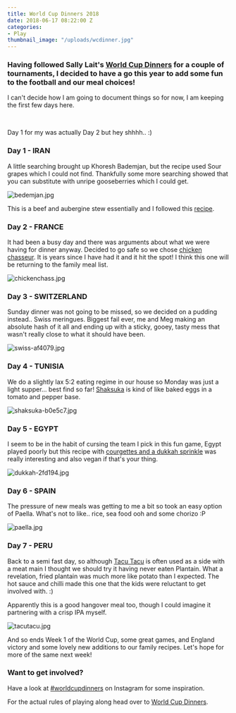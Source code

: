 ```yaml
---
title: World Cup Dinners 2018
date: 2018-06-17 08:22:00 Z
categories:
- Play
thumbnail_image: "/uploads/wcdinner.jpg"
---
```


### Having followed Sally Lait's [World Cup Dinners](https://sallylait.com/labs/worldcup2018dinners/) for a couple of tournaments, I decided to have a go this year to add some fun to the football and our meal choices! 

I can't decide how I am going to document things so for now, I am keeping the first few days here. 
<!--more--> 

Day 1 for my was actually Day 2 but hey shhhh..  :) 

### Day 1 - IRAN

A little searching brought up Khoresh Bademjan, but the recipe used Sour grapes which I could not find. Thankfully some more searching showed that you can substitute with unripe gooseberries which I could get.

![bedemjan.jpg](/uploads/bedemjan.jpg) 

This is a beef and aubergine stew essentially and I followed this [recipe](https://persianmama.com/khoresh-bademjan-persian-eggplant-stew-with-beef/).


### Day 2 - FRANCE

It had been a busy day and there was arguments about what we were having for dinner anyway. Decided to go safe so we chose [chicken chasseur](https://www.bbc.com/food/recipes/_chicken_chasseur_with_19163). It is years since I have had it and it hit the spot! I think this one will be returning to the family meal list. 

![chickenchass.jpg](/uploads/chickenchass.jpg)

### Day 3 - SWITZERLAND

Sunday dinner was not going to be missed, so we decided on a pudding instead.. Swiss meringues. Biggest fail ever, me and Meg making an absolute hash of it all and ending up with a sticky, gooey, tasty mess that wasn't really close to what it should have been. 

![swiss-af4079.jpg](/uploads/swiss-af4079.jpg)

### Day 4 - TUNISIA

We do a slightly lax 5:2 eating regime in our house so Monday was just a light supper... best find so far! [Shaksuka](http://www.hairybikers.com/recipes/view/shakshuka) is kind of like baked eggs in a tomato and pepper base. 

![shaksuka-b0e5c7.jpg](/uploads/shaksuka-b0e5c7.jpg)

### Day 5 - EGYPT

I seem to be in the habit of cursing the team I pick in this fun game, Egypt played poorly but this recipe with [courgettes and a dukkah sprinkle](https://www.bbcgoodfood.com/recipes/egyptian-courgettes-dukkah-sprinkle) was really interesting and also vegan if that's your thing. 

![dukkah-2fd194.jpg](/uploads/dukkah-2fd194.jpg)

### Day 6 - SPAIN

The pressure of new meals was getting to me a bit so took an easy option of Paella. What's not to like.. rice, sea food ooh and some chorizo :P

![paella.jpg](/uploads/paella.jpg)

### Day 7 - PERU

Back to a semi fast day, so although [Tacu Tacu](https://www.jamieoliver.com/recipes/rice-recipes/tacu-tacu/) is often used as a side with a meat main I thought we should try it having never eaten Plantain. What a revelation, fried plantain was much more like potato than I expected. The hot sauce and chilli made this one that the kids were reluctant to get involved with. :) 

Apparently this is a good hangover meal too, though I could imagine it partnering with a crisp IPA myself.

![tacutacu.jpg](/uploads/tacutacu.jpg)

And so ends Week 1 of the World Cup, some great games, and England victory and some lovely new additions to our family recipes. Let's hope for more of the same next week! 

### Want to get involved?

Have a look at [#worldcupdinners](https://www.instagram.com/explore/tags/worldcupdinners/) on Instagram for some inspiration.

For the actual rules of playing along head over to [World Cup Dinners](https://sallylait.com/labs/worldcup2018dinners/).
